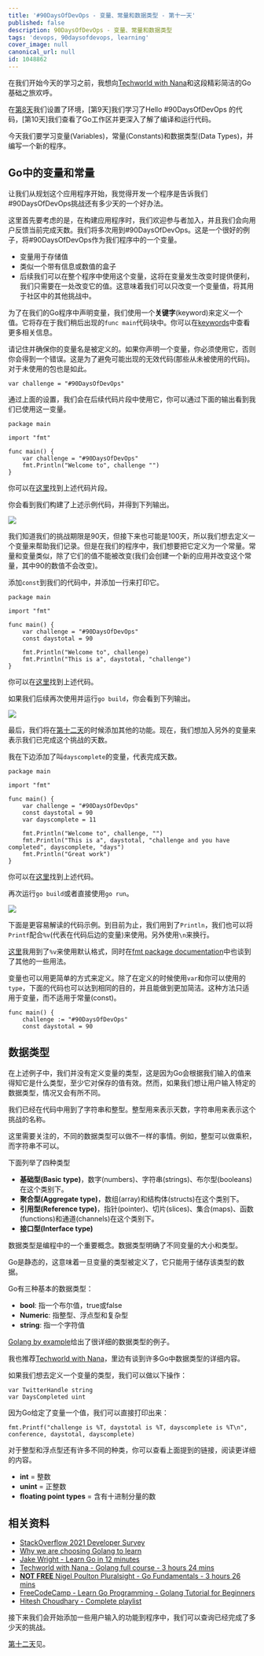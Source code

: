 ```yaml
---
title: '#90DaysOfDevOps - 变量、常量和数据类型 - 第十一天'
published: false
description: 90DaysOfDevOps - 变量、常量和数据类型
tags: 'devops, 90daysofdevops, learning'
cover_image: null
canonical_url: null
id: 1048862
---
```


在我们开始今天的学习之前，我想向[Techworld with Nana](https://www.youtube.com/watch?v=yyUHQIec83I)和这段精彩简洁的Go基础之旅欢呼。

在[第8天](day08.md)我们设置了环境，[第9天]我们学习了Hello #90DaysOfDevOps 的代码，[第10天]我们查看了Go工作区并更深入了解了编译和运行代码。

今天我们要学习变量(Variables)，常量(Constants)和数据类型(Data Types)，并编写一个新的程序。

## Go中的变量和常量

让我们从规划这个应用程序开始，我觉得开发一个程序是告诉我们#90DaysOfDevOps挑战还有多少天的一个好办法。

这里首先要考虑的是，在构建应用程序时，我们欢迎参与者加入，并且我们会向用户反馈当前完成天数。我们将多次用到#90DaysOfDevOps。这是一个很好的例子，将#90DaysOfDevOps作为我们程序中的一个变量。

- 变量用于存储值
- 类似一个带有信息或数值的盒子
- 后续我们可以在整个程序中使用这个变量，这将在变量发生改变时提供便利，我们只需要在一处改变它的值。这意味着我们可以只改变一个变量值，将其用于社区中的其他挑战中。

为了在我们的Go程序中声明变量，我们使用一个**关键字**(keyword)来定义一个值。它将存在于我们稍后出现的`func main`代码块中。你可以在[keywords](https://go.dev/ref/spec#Keywords)中查看更多相关信息。

请记住并确保你的变量名是被定义的。如果你声明一个变量，你必须使用它，否则你会得到一个错误。这是为了避免可能出现的无效代码(那些从未被使用的代码)。对于未使用的包也是如此。

```
var challenge = "#90DaysOfDevOps"
```

通过上面的设置，我们会在后续代码片段中使用它，你可以通过下面的输出看到我们已使用这一变量。

```
package main

import "fmt"

func main() {
    var challenge = "#90DaysOfDevOps"
    fmt.Println("Welcome to", challenge "")
}
```

你可以在[这里](../../Days/Go/day11_example1.go)找到上述代码片段。

你会看到我们构建了上述示例代码，并得到下列输出。

![](../../Days/Images/Day11_Go1.png)

我们知道我们的挑战期限是90天，但接下来也可能是100天，所以我们想去定义一个变量来帮助我们记录。但是在我们的程序中，我们想要把它定义为一个常量。常量和变量类似，除了它们的值不能被改变(我们会创建一个新的应用并改变这个常量，其中90的数值不会改变)。

添加`const`到我们的代码中，并添加一行来打印它。

```
package main

import "fmt"

func main() {
    var challenge = "#90DaysOfDevOps"
    const daystotal = 90

    fmt.Println("Welcome to", challenge)
    fmt.Println("This is a", daystotal, "challenge")
}
```

你可以在[这里](../../Days/Go/day11_example2.go)找到上述代码。

如果我们后续再次使用并运行`go build`，你会看到下列输出。

![](../../Days/Images/Day11_Go2.png)

最后，我们将在[第十二天](day12.md)的时候添加其他的功能。现在，我们想加入另外的变量来表示我们已完成这个挑战的天数。

我在下边添加了叫`dayscomplete`的变量，代表完成天数。

```
package main

import "fmt"

func main() {
    var challenge = "#90DaysOfDevOps"
    const daystotal = 90
    var dayscomplete = 11

    fmt.Println("Welcome to", challenge, "")
    fmt.Println("This is a", daystotal, "challenge and you have completed", dayscomplete, "days")
    fmt.Println("Great work")
}
```

你可以在[这里](../../Days/Go/day11_example3.go)找到上述代码。

再次运行`go build`或者直接使用`go run`。

![](../../Days/Images/Day11_Go3.png)

下面是更容易解读的代码示例。到目前为止，我们用到了`Println`，我们也可以将`Printf`配合`%v`(代表在代码后边的变量)来使用。另外使用`\n`来换行。

[这里](../../Days/Go/day11_example4.go)我用到了`%v`来使用默认格式，同时在[fmt package documentation](https://pkg.go.dev/fmt)中也谈到了其他的一些用法。

变量也可以用更简单的方式来定义。除了在定义的时候使用`var`和你可以使用的`type`，下面的代码也可以达到相同的目的，并且能做到更加简洁。这种方法只适用于变量，而不适用于常量(const)。

```
func main() {
    challenge := "#90DaysOfDevOps"
    const daystotal = 90
```

## 数据类型

在上述例子中，我们并没有定义变量的类型，这是因为Go会根据我们输入的值来得知它是什么类型，至少它对保存的值有效。然而，如果我们想让用户输入特定的数据类型，情况又会有所不同。

我们已经在代码中用到了字符串和整型。整型用来表示天数，字符串用来表示这个挑战的名称。

这里需要关注的，不同的数据类型可以做不一样的事情。例如，整型可以做乘积，而字符串不可以。

下面列举了四种类型

- **基础型(Basic type)**，数字(numbers)、字符串(strings)、布尔型(booleans)在这个类别下。
- **聚合型(Aggregate type)**，数组(array)和结构体(structs)在这个类别下。
- **引用型(Reference type)**，指针(pointer)、切片(slices)、集合(maps)、函数(functions)和通道(channels)在这个类别下。
- **接口型(Interface type)**

数据类型是编程中的一个重要概念。数据类型明确了不同变量的大小和类型。

Go是静态的，这意味着一旦变量的类型被定义了，它只能用于储存该类型的数据。

Go有三种基本的数据类型：

- **bool**: 指一个布尔值，true或false
- **Numeric**: 指整型、浮点型和复杂型
- **string**: 指一个字符值

[Golang by example](https://golangbyexample.com/all-data-types-in-golang-with-examples/)给出了很详细的数据类型的例子。

我也推荐[Techworld with Nana](https://www.youtube.com/watch?v=yyUHQIec83I&t=2023s)，里边有谈到许多Go中数据类型的详细内容。

如果我们想去定义一个变量的类型，我们可以做以下操作：

```
var TwitterHandle string 
var DaysCompleted uint
```

因为Go给定了变量一个值，我们可以直接打印出来：

```
fmt.Printf("challenge is %T, daystotal is %T, dayscomplete is %T\n", conference, daystotal, dayscomplete)
```

对于整型和浮点型还有许多不同的种类，你可以查看上面提到的链接，阅读更详细的内容。

- **int** = 整数
- **unint** = 正整数
- **floating point types** = 含有十进制分量的数

## 相关资料

- [StackOverflow 2021 Developer Survey](https://insights.stackoverflow.com/survey/2021)
- [Why we are choosing Golang to learn](https://www.youtube.com/watch?v=7pLqIIAqZD4&t=9s)
- [Jake Wright - Learn Go in 12 minutes](https://www.youtube.com/watch?v=C8LgvuEBraI&t=312s) 
- [Techworld with Nana - Golang full course - 3 hours 24 mins](https://www.youtube.com/watch?v=yyUHQIec83I) 
- [**NOT FREE** Nigel Poulton Pluralsight - Go Fundamentals - 3 hours 26 mins](https://www.pluralsight.com/courses/go-fundamentals) 
- [FreeCodeCamp -  Learn Go Programming - Golang Tutorial for Beginners](https://www.youtube.com/watch?v=YS4e4q9oBaU&t=1025s) 
- [Hitesh Choudhary - Complete playlist](https://www.youtube.com/playlist?list=PLRAV69dS1uWSR89FRQGZ6q9BR2b44Tr9N) 

接下来我们会开始添加一些用户输入的功能到程序中，我们可以查询已经完成了多少天的挑战。

[第十二天](day12.md)见。
